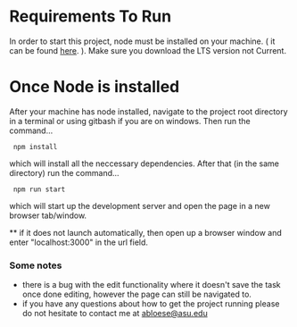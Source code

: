 # Requirements To Run
In order to start this project, node must be installed on your machine. ( it can be found [here](https://nodejs.org/en/). ). Make sure you download the LTS version not Current. 

# Once Node is installed 
After your machine has node installed, navigate to the project root directory in a terminal or using gitbash if you are on windows. Then run the command... 

```
 npm install
```

which will install all the neccessary dependencies. After that (in the same directory) run the command... 

```
 npm run start
```

which will start up the development server and open the page in a new browser tab/window. 

** if it does not launch automatically, then open up a browser window and enter "localhost:3000" in the url field. 

### Some notes

* there is a bug with the edit functionality where it doesn't save the task once done editing, however the page can still be navigated to. 
* if you have any questions about how to get the project running please do not hesitate to contact me at abloese@asu.edu


